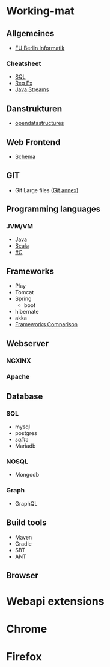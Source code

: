 # Working-mat
## Allgemeines 
  * [FU Berlin Informatik](http://www.inf.fu-berlin.de/lehre/SS16/infb/)
  ### Cheatsheet
  * [SQL](http://files.zeroturnaround.com/pdf/zt_sql_cheat_sheet.pdf)
  * [Reg Ex](http://files.zeroturnaround.com/pdf/zt_regular-expressions-cheat-sheet.pdf)
  * [Java Streams](http://files.zeroturnaround.com/pdf/zt_java8_streams_cheat_sheet.pdf)
## Danstrukturen
  * [opendatastructures](http://opendatastructures.org/ods-java/)

## Web Frontend
  * [Schema](http://schema.org/docs/gs.html)

## GIT
  * Git Large files ([Git annex](https://git-annex.branchable.com/))
## Programming languages
### JVM/VM
* [Java](https://github.com/xairam/Working-mat/blob/master/ProgrammingLangs/Java/java.md)
* [Scala](https://github.com/xairam/Working-mat/blob/master/ProgrammingLangs/Scala/scala.md)
* [\#C]()
    
## Frameworks
* Play
* Tomcat
* Spring
  * boot
* hibernate
* akka
* [Frameworks Comparison](https://zeroturnaround.com/rebellabs/the-curious-coders-java-web-frameworks-comparison-spring-mvc-grails-vaadin-gwt-wicket-play-struts-and-jsf/7/)

## Webserver   
### NGXINX   
### Apache   




## Database
### SQL
* mysql
* postgres
* _sqlite_
* Mariadb
### NOSQL
* Mongodb
### Graph
* GraphQL


## Build tools
* Maven
* Gradle
* SBT
* ANT




## Browser
 # Webapi extensions
 # Chrome
 # Firefox

